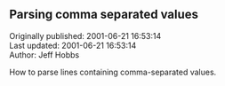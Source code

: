 ## Parsing comma separated values  
Originally published: 2001-06-21 16:53:14  
Last updated: 2001-06-21 16:53:14  
Author: Jeff Hobbs  
  
How to parse lines containing comma-separated values.